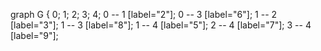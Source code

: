 graph G {
  0;
  1;
  2;
  3;
  4;
  0 -- 1 [label="2"];
  0 -- 3 [label="6"];
  1 -- 2 [label="3"];
  1 -- 3 [label="8"];
  1 -- 4 [label="5"];
  2 -- 4 [label="7"];
  3 -- 4 [label="9"];
